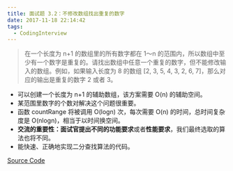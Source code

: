 ```yaml
---
title: 面试题 3.2：不修改数组找出重复的数字
date: 2017-11-18 22:14:42
tags:
  - CodingInterview
---
```

> 在一个长度为 n+1 的数组里的所有数字都在 1～n 的范围内，所以数组中至少有一个数字是重复的。请找出数组中任意一个重复的数字，但不能修改输入的数组。例如，如果输入长度为 8 的数组 [2, 3, 5, 4, 3, 2, 6, 7]，那么对应的输出是重复的数字 2 或者 3。

* 可以创建一个长度为 n+1 的辅助数组，该方案需要 O(n) 的辅助空间。
* 某范围里数字的个数对解决这个问题很重要。
* 函数 countRange 将被调用 O(logn) 次，每次需要 O(n) 的时间，总时间复杂度是 O(nlogn)，相当于以时间换空间。
* **交流的重要性：**面试官提出不同的**功能要求**或者**性能要求**，我们最终选取的算法也将不同。
* 能快速、正确地实现二分查找算法的代码。

[Source Code](https://gist.githubusercontent.com/umarellyh/74768154bc00d4b5f8c324470912b555/raw/a817b319e3f7aad1e202e0e5ff128d9f2387d7d5/03_02_FindDuplicationNoEdit.cpp)
